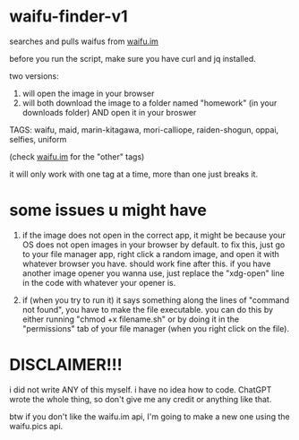 # waifu-finder-v1
searches and pulls waifus from [waifu.im](https://www.waifu.im/)

before you run the script, make sure you have curl and jq installed. 

two versions:

1. will open the image in your browser
2. will both download the image to a folder named "homework" (in your downloads folder) AND open it in your broswer

TAGS: waifu, maid, marin-kitagawa, mori-calliope, raiden-shogun, oppai, selfies, uniform   

(check [waifu.im](https://www.waifu.im/) for the "other" tags)

it will only work with one tag at a time, more than one just breaks it.

# some issues u might have

1. if the image does not open in the correct app, it might be because your OS does not open images in your browser by default. to fix this, just go to your file manager app, right click a random image, and open it with whatever browser you have. should work fine after this. if you have another image opener you wanna use, just replace the "xdg-open" line in the code with whatever your opener is.

2. if (when you try to run it) it says something along the lines of "command not found", you have to make the file executable. you can do this by either running "chmod +x filename.sh" or by doing it in the "permissions" tab of your file manager (when you right click on the file).

# DISCLAIMER!!!

i did not write ANY of this myself. i have no idea how to code. ChatGPT wrote the whole thing, so don't give me any credit or anything like that.

btw if you don't like the waifu.im api, I'm going to make a new one using the waifu.pics api.
